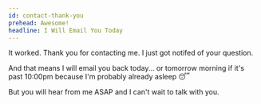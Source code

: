 ```yaml
---
id: contact-thank-you
prehead: Awesome!
headline: I Will Email You Today
---
```


It worked. Thank you for contacting me. I just got notifed of your question.

And that means I will email you back today... or tomorrow morning if it's past 10:00pm because I'm probably already asleep 😴

But you will hear from me ASAP and I can't wait to talk with you.
